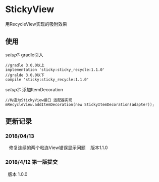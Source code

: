 # StickyView
用RecycleView实现的吸附效果

## 使用
 *setup1:* gradle引入
 ```
 //gradle 3.0.0以上
 implementation 'sticky:sticky_recycle:1.1.0'
 //gralde 3.0.0以下
 compile 'sticky:sticky_recycle:1.1.0'
 ```
 *setup2:* 添加ItemDecoration
 ```
 //构造为StickyView接口 适配器实现
 mRecycleView.addItemDecoration(new StickyItemDecoration(adapter));
 ```
 ## 更新记录
 
 ### 2018/04/13
    修复连续的两个粘连View错误显示问题
    版本1.1.0
    
 ### 2018/4/12 第一版提交
   版本 1.0.0
 
